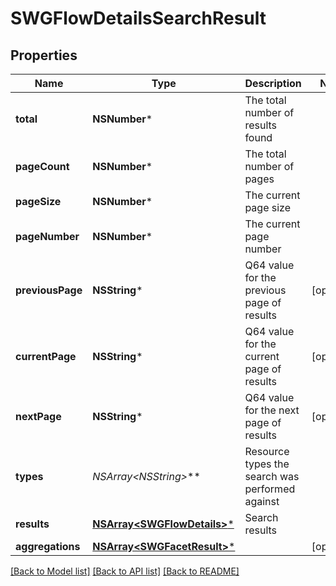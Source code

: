 # SWGFlowDetailsSearchResult

## Properties
Name | Type | Description | Notes
------------ | ------------- | ------------- | -------------
**total** | **NSNumber*** | The total number of results found | 
**pageCount** | **NSNumber*** | The total number of pages | 
**pageSize** | **NSNumber*** | The current page size | 
**pageNumber** | **NSNumber*** | The current page number | 
**previousPage** | **NSString*** | Q64 value for the previous page of results | [optional] 
**currentPage** | **NSString*** | Q64 value for the current page of results | [optional] 
**nextPage** | **NSString*** | Q64 value for the next page of results | [optional] 
**types** | **NSArray&lt;NSString*&gt;*** | Resource types the search was performed against | 
**results** | [**NSArray&lt;SWGFlowDetails&gt;***](SWGFlowDetails.md) | Search results | 
**aggregations** | [**NSArray&lt;SWGFacetResult&gt;***](SWGFacetResult.md) |  | [optional] 

[[Back to Model list]](../README.md#documentation-for-models) [[Back to API list]](../README.md#documentation-for-api-endpoints) [[Back to README]](../README.md)


